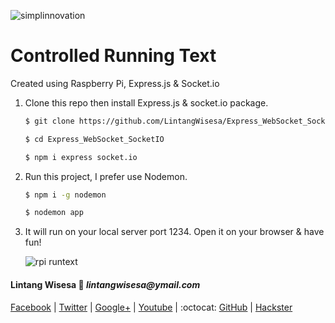 ![simplinnovation](https://4.bp.blogspot.com/-f7YxPyqHAzY/WJ6VnkvE0SI/AAAAAAAADTQ/0tDQPTrVrtMAFT-q-1-3ktUQT5Il9FGdQCLcB/s350/simpLINnovation1a.png)

# Controlled Running Text

Created using Raspberry Pi, Express.js & Socket.io

1. Clone this repo then install Express.js & socket.io package.

    ```bash
    $ git clone https://github.com/LintangWisesa/Express_WebSocket_SocketIO.git

    $ cd Express_WebSocket_SocketIO

    $ npm i express socket.io
    ```

2. Run this project, I prefer use Nodemon.

    ```bash
    $ npm i -g nodemon

    $ nodemon app
    ```

3. It will run on your local server port 1234. Open it on your browser & have fun!

    ![rpi runtext](./)

#### Lintang Wisesa :love_letter: _lintangwisesa@ymail.com_

[Facebook](https://www.facebook.com/lintangbagus) | 
[Twitter](https://twitter.com/Lintang_Wisesa) |
[Google+](https://plus.google.com/u/0/+LintangWisesa1) |
[Youtube](https://www.youtube.com/user/lintangbagus) | 
:octocat: [GitHub](https://github.com/LintangWisesa) |
[Hackster](https://www.hackster.io/lintangwisesa)
